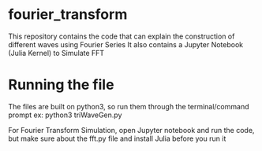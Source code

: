 # fourier_transform
This repository contains the code that can explain the construction of different waves using Fourier Series
It also contains a Jupyter Notebook (Julia Kernel) to Simulate FFT

# Running the file
The files are built on python3, so run them through the terminal/command prompt
ex: python3 triWaveGen.py

For Fourier Transform Simulation, open Jupyter notebook and run the code, but make sure about the fft.py file and install Julia before you run it

